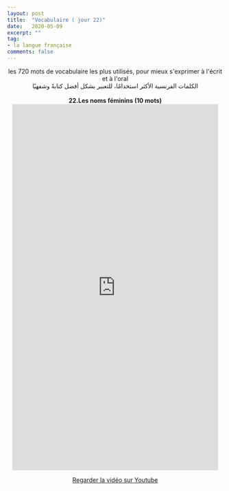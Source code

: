 ```yaml
---
layout: post
title:  "Vocabulaire ( jour 22)"
date:   2020-05-09
excerpt: ""
tag:
- la langue française
comments: false
---
```

 <center>     les 720 mots de vocabulaire les plus utilisés, pour mieux s'exprimer à l'écrit et à l'oral <br> الكلمات الفرنسية الأكثر استخدامًا، للتعبير بشكل أفضل كتابةً وشفهيًا <br><br>     <strong> 22.Les noms féminins (10 mots)</strong>     <br> <iframe width="480" height="853" src="https://www.youtube.com/embed/EgFQgkaJDLQ" title="youtube video player" frameborder="0" allow="accelerometer, autoplay, clipboard-write, encrypted-media, gyroscope, picture-in-picture, web-share" allowfullscreen></iframe>     <br> <p markdown="0"><a href="https://youtube.com/shorts/EgFQgkaJDLQ" class="btn btn-danger" target="_blank">Regarder la vidéo sur Youtube</a></p> </center>
